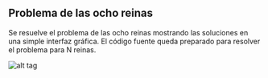 Problema de las ocho reinas
---------------------------

Se resuelve el problema de las ocho reinas mostrando las soluciones en una simple interfaz gráfica. El código fuente queda preparado para resolver el problema para N reinas.

![alt tag](http://fotos.subefotos.com/37087bea0fb94159ef65f4876f8e1ab7o.png)
